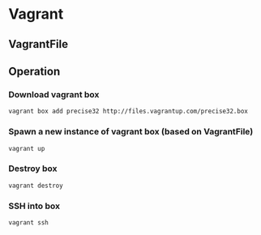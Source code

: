 # Vagrant

## VagrantFile


## Operation

### Download vagrant box

```
vagrant box add precise32 http://files.vagrantup.com/precise32.box
```

### Spawn a new instance of vagrant box (based on VagrantFile)

```
vagrant up
```

### Destroy box

```
vagrant destroy
```

### SSH into box

```
vagrant ssh
```



